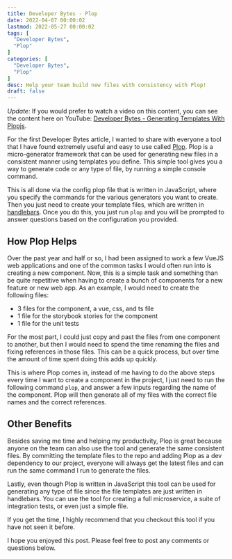 ```yaml
---
title: Developer Bytes - Plop
date: 2022-04-07 00:00:02
lastmod: 2022-05-27 00:00:02
tags: [
  "Developer Bytes",
  "Plop"
]
categories: [
  "Developer Bytes",
  "Plop"
]
desc: Help your team build new files with consistency with Plop!
draft: false
---
```


*Update:* If you would prefer to watch a video on this content, you can see the content here on YouTube: <a href="hhttps://youtu.be/DzHnPS3rjFo" target="_blank">Developer Bytes - Generating Templates With Plopjs</a>.

For the first Developer Bytes article, I wanted to share with everyone a tool that I have found extremely useful and easy to use called [Plop](https://github.com/plopjs/plop). Plop is a micro-generator framework that can be used for generating new files in a consistent manner using templates you define. This simple tool gives you a way to generate code or any type of file, by running a simple console command.

This is all done via the config plop file that is written in JavaScript, where you specify the commands for the various generators you want to create. Then you just need to create your template files, which are written in [handlebars](https://handlebarsjs.com/). Once you do this, you just run `plop` and you will be prompted to answer questions based on the configuration you provided.

## How Plop Helps

Over the past year and half or so, I had been assigned to work a few VueJS web applications and one of the common tasks I would often run into is creating a new component. Now, this is a simple task and something than be quite repetitive when having to create a bunch of components for a new feature or new web app. As an example, I would need to create the following files:

- 3 files for the component, a vue, css, and ts file
- 1 file for the storybook stories for the component
- 1 file for the unit tests

For the most part, I could just copy and past the files from one component to another, but then I would need to spend the time renaming the files and fixing references in those files. This can be a quick process, but over time the amount of time spent doing this adds up quickly.

This is where Plop comes in, instead of me having to do the above steps every time I want to create a component in the project, I just need to run the following command `plop`, and answer a few inputs regarding the name of the component. Plop will then generate all of my files with the correct file names and the correct references.

## Other Benefits

Besides saving me time and helping my productivity, Plop is great because anyone on the team can also use the tool and generate the same consistent files. By committing the template files to the repo and adding Plop as a dev dependency to our project, everyone will always get the latest files and can run the same command I run to generate the files.

Lastly, even though Plop is written in JavaScript this tool can be used for generating any type of file since the file templates are just written in handlebars. You can use the tool for creating a full microservice, a suite of integration tests, or even just a simple file.

If you get the time, I highly recommend that you checkout this tool if you have not seen it before.

I hope you enjoyed this post. Please feel free to post any comments or questions below.
